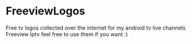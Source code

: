 # FreeviewLogos
Free tv logos collected over the internet for my android tv live channels Freeview Iptv 
feel free to use them if you want :)
